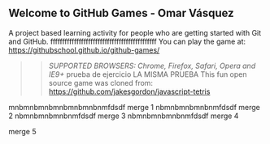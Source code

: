 ## Welcome to GitHub Games - Omar Vásquez

A project based learning activity for people who are getting started with Git and GitHub.
fffffffffffffffffffffffffffffffffffffffffffff
You can play the game at: https://githubschool.github.io/github-games/

>> _*SUPPORTED BROWSERS*: Chrome, Firefox, Safari, Opera and IE9+_ prueba de ejercicio
LA MISMA PRUEBA
This fun open source game was cloned from: https://github.com/jakesgordon/javascript-tetris

mnbmnbmnbmnbmnbmnbnmfdsdf
merge 1
nbmnbmnbmnbnmfdsdf
merge 2
nbmnbmnbmnbnmfdsdf
merge 3
nbmnbmnbmnbnmfdsdf
merge 4

merge 5
